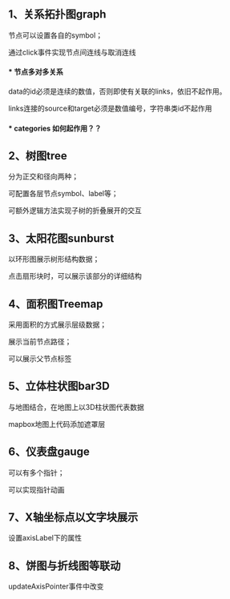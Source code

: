

## 1、关系拓扑图graph
节点可以设置各自的symbol；

通过click事件实现节点间连线与取消连线

#### * 节点多对多关系

data的id必须是连续的数值，否则即使有关联的links，依旧不起作用。

links连接的source和target必须是数值编号，字符串类id不起作用

#### * categories 如何起作用？？

## 2、树图tree

分为正交和径向两种；

可配置各层节点symbol、label等；

可额外逻辑方法实现子树的折叠展开的交互

## 3、太阳花图sunburst

以环形图展示树形结构数据；

点击扇形块时，可以展示该部分的详细结构

## 4、面积图Treemap

采用面积的方式展示层级数据；

展示当前节点路径；

可以展示父节点标签

## 5、立体柱状图bar3D

与地图结合，在地图上以3D柱状图代表数据

mapbox地图上代码添加遮罩层

## 6、仪表盘gauge

可以有多个指针；

可以实现指针动画

## 7、X轴坐标点以文字块展示

设置axisLabel下的属性

## 8、饼图与折线图等联动

updateAxisPointer事件中改变
